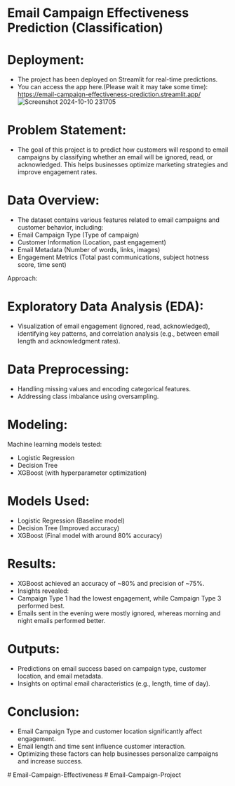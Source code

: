# Email Campaign Effectiveness Prediction (Classification)

# Deployment:
- The project has been deployed on Streamlit for real-time predictions.
- You can access the app here.(Please wait it may take some time):
https://email-campaign-effectiveness-prediction.streamlit.app/
![Screenshot 2024-10-10 231705](https://github.com/user-attachments/assets/fdaf92ee-47b0-4169-85bc-33f0012c8746)

# Problem Statement:
- The goal of this project is to predict how customers will respond to email campaigns by classifying whether an email will be ignored, read, or acknowledged. This helps businesses optimize marketing strategies and improve engagement rates.

# Data Overview:
- The dataset contains various features related to email campaigns and customer behavior, including:
- Email Campaign Type (Type of campaign)
- Customer Information (Location, past engagement)
- Email Metadata (Number of words, links, images)
- Engagement Metrics (Total past communications, subject hotness score, time sent)

Approach:
# Exploratory Data Analysis (EDA):
- Visualization of email engagement (ignored, read, acknowledged), identifying key patterns, and correlation analysis (e.g., between email length and acknowledgment rates).

# Data Preprocessing:
- Handling missing values and encoding categorical features.
- Addressing class imbalance using oversampling.

# Modeling:
Machine learning models tested:
- Logistic Regression
- Decision Tree
- XGBoost (with hyperparameter optimization)

# Models Used:
- Logistic Regression (Baseline model)
- Decision Tree (Improved accuracy)
- XGBoost (Final model with around 80% accuracy)

# Results:
- XGBoost achieved an accuracy of ~80% and precision of ~75%.
- Insights revealed:
- Campaign Type 1 had the lowest engagement, while Campaign Type 3 performed best.
- Emails sent in the evening were mostly ignored, whereas morning and night emails performed better.

# Outputs:
- Predictions on email success based on campaign type, customer location, and email metadata.
- Insights on optimal email characteristics (e.g., length, time of day).

# Conclusion:
- Email Campaign Type and customer location significantly affect engagement.
- Email length and time sent influence customer interaction.
- Optimizing these factors can help businesses personalize campaigns and increase success.


#   E m a i l - C a m p a i g n - E f f e c t i v e n e s s  
 #   E m a i l - C a m p a i g n - P r o j e c t  
 